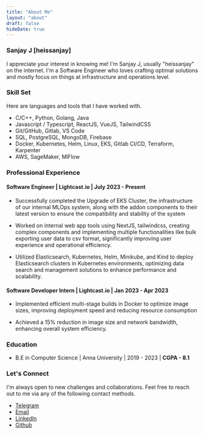 ```yaml
---
title: "About Me"
layout: "about"
draft: false
hideDate: true
---
```


### Sanjay J [heissanjay]

I appreciate your interest in knowing me! I'm Sanjay J, usually "heissanjay" on the internet. I'm a Software Engineer  who loves crafting optimal solutions and mostly focus on things at infrastructure and operations level.

### Skill Set

Here are languages and tools that I have worked with.

- C/C++, Python, Golang, Java 
- Javascript / Typescript, ReactJS, VueJS, TailwindCSS
- Git/GitHub, Gitlab, VS Code
- SQL, PostgreSQL, MongoDB, Firebase
- Docker, Kubernetes, Helm, Linux, EKS, Gitlab CI/CD, Terraform, Karpenter
- AWS, SageMaker, MlFlow

### Professional Experience

#### Software Engineer | Lightcast.io | July 2023 - Present


- Successfully completed the Upgrade of EKS Cluster, the infrastructure of our internal MLOps system,
 along with the addon components to their latest version to ensure the compatibility and stability of the system

- Worked on internal web app tools using NextJS, tailwindcss, creating complex components and implementing
 multiple functionalities like bulk exporting user data to csv format, significantly improving user experience and
 operational efficiency.

- Utilized Elasticsearch, Kubernetes, Helm, Minikube, and Kind to deploy Elasticsearch clusters in Kubernetes
 environments, optimizing data search and management solutions to enhance performance and scalability.





#### Software Developer Intern | Lightcast.io | Jan 2023 - Apr 2023

- Implemented efficient multi-stage builds in Docker to optimize image sizes, improving deployment speed and
 reducing resource consumption

- Achieved a 15% reduction in image size and network bandwidth, enhancing overall system efficiency.

### Education

- B.E in Computer Science | Anna University | 2019 - 2023 | **CGPA - 8.1**

### Let's Connect

I'm always open to new challenges and collaborations. Feel free to reach out to me via any of the following contact methods.
- [Telegram](https://t.me/mrh3art)
- [Email](mailto:heissanjay@proton.me)
- [LinkedIn](https://linkedin.com/in/heissanjay)
- [Github](https://github.com/heissanjay)
